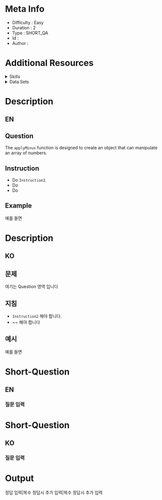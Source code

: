 
# Meta Info
- Difficulty : Easy   
- Duration : 2 
- Type : SHORT_QA
- Id : 
- Author :

# Additional Resources

<details>
<summary>Skills</summary>

| 스킬 아이디 | 스킬 이름      |
|--------|------------|
| -      | The three states: modified, staged, committed |
| -      | -          |
| -      | -          |
</details>

<details>
<summary>Data Sets</summary>

| 순번   | 파일 링크                  | 설명 | 
|------|------------------------|----|
| 1    | https://www.github.com |    |
| 2    | https://www.github.com |    |
| 3    | https://www.github.com |    |
</details>

# Description 
## EN
## Question
The `applyMinus` function is designed to create an object that can manipulate an array of numbers.

## Instruction
- Do `Instruction2`.
- Do
- Do

## Example
예를 들면

# Description
## KO
## 문제
여기는 Question 영역 입니다

## 지침
- `Instruction2` 해야 합니다.
- ~~ 해야 합니다

## 예시
예를 들면

# Short-Question
## EN
### 질문 입력

# Short-Question
## KO
### 질문 입력

# Output
정답 입력|복수 정답시 추가 입력|복수 정답시 추가 입력